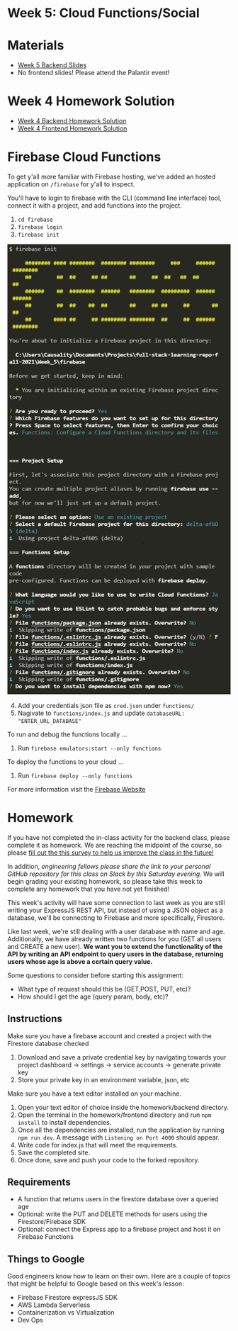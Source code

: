 # Week 5: Cloud Functions/Social

# Materials

- [Week 5 Backend Slides](https://docs.google.com/presentation/d/1EZm92RxIgzW_lp8Fx-tmGbDatfm2Q_TtDCE_qx6TM7E/edit?usp=sharing)
- No frontend slides! Please attend the Palantir event! 

# Week 4 Homework Solution

- [Week 4 Backend Homework Solution](https://github.com/tpeo/full-stack-learning-repo-fall-2021/blob/Week_5/Week_4/homework/backend/index_solution.js)
- [Week 4 Frontend Homework Solution](https://codesandbox.io/s/to-do-complete-vrxzf?file=/src/components/Header/Header.js)

# Firebase Cloud Functions

To get y'all more familiar with Firebase hosting, we've added an hosted application on `/firebase` for y'all to inspect.

You'll have to login to firebase with the CLI (command line interface) tool, connect it with a project, and add functions into the project.

1. `cd firebase`
2. `firebase login`
3. `firebase init`


![](assets/initialize.png)

4. Add your credentials json file as `cred.json` under `functions/`
5. Nagivate to `functions/index.js` and update `databaseURL: "ENTER_URL_DATABASE"`


To run and debug the functions locally ...

1. Run `firebase emulators:start --only functions`

To deploy the functions to your cloud ...

1. Run `firebase deploy --only functions`

For more information visit the [Firebase Website](https://firebase.google.com/docs/hosting/test-preview-deploy)

# Homework
If you have not completed the in-class activity for the backend class, please complete it as homework. We are reaching the midpoint of the course, so please [fill out the this survey to help us improve the class in the future!](https://docs.google.com/forms/d/e/1FAIpQLSd0_nwS1k-JYjLmUDY2hWe2qswObU3ZzwXQuPULE0W9NmPnZQ/viewform?usp=sf_link) 

In addition, *engineering fellows please share the link to your personal GitHub repository for this class on Slack by this Saturday evening.* We will begin grading your existing homework, so please take this week to complete any homework that you have not yet finished! 

This week's activity will have some connection to last week as you are still writing your ExpressJS REST API, but instead of using a JSON object as a database, we'll be connecting to Firebase and more specifically, Firestore.

Like last week, we're still dealing with a user database with name and age. Additionally, we have already written two functions for you (GET all users and CREATE a new user). **We want you to extend the functionality of the API by writing an API endpoint to query users in the database, returning users whose age is above a certain query value.**

Some questions to consider before starting this assignment:

- What type of request should this be (GET,POST, PUT, etc)?
- How should I get the age (query param, body, etc)?

## Instructions

Make sure you have a firebase account and created a project with the Firestore database checked

1. Download and save a private credential key by navigating towards your project dashboard -> settings -> service accounts -> generate private key
2. Store your private key in an environment variable, json, etc

Make sure you have a text editor installed on your machine.

1. Open your text editor of choice inside the homework/backend directory.
2. Open the terminal in the homework/frontend directory and run `npm install` to install dependencies.
3. Once all the dependencies are installed, run the application by running `npm run dev`. A message with `Listening on Port 4000` should appear.
4. Write code for index.js that will meet the requirements.
5. Save the completed site.
6. Once done, save and push your code to the forked repository.

## Requirements

- A function that returns users in the firestore database over a queried age
- Optional: write the PUT and DELETE methods for users using the Firestore/Firebase SDK
- Optional: connect the Express app to a firebase project and host it on Firebase Functions

## Things to Google

Good engineers know how to learn on their own. Here are a couple of topics that might be helpful to Google based on this week's lesson:

- Firebase Firestore expressJS SDK
- AWS Lambda Serverless
- Containerization vs Virtualization
- Dev Ops
